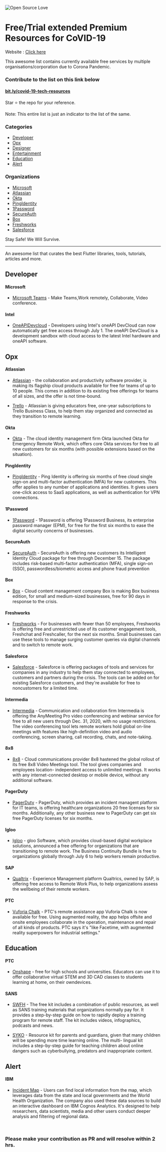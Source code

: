 ![Open Source Love](https://badges.frapsoft.com/os/v2/open-source.svg?v=103)   

# Free/Trial extended Premium Resources for CoVID-19 

Website :   [Click here](https://laz-aslam.github.io/CoVID--FREE-Premium-Resources/)

This awesome list contains currently available free services by multiple organisations/corporation due to Corona Pandemic.  <br>

### Contribute to the list on this link below

#### [bit.ly/covid-19-tech-resources](https://bit.ly/covid-19-tech-resources) 


Star :star: the repo for your reference.

Note: This entire list is just an indicator to the list of the same. <br>

### Categories

- [Developer](#developer)
- [Opx](#opx)
- [Designer](#designer)
- [Entertainment](#entertainment)
- [Education](#education)
- [Alert](#alert)

### Organizations

- [Microsoft](#microsoft)
- [Atlassian](#atlassian)
- [Okta](#okta)
- [PingIdentity](#pingidentity)
- [1Password](#1password)
- [SecureAuth](#secureauth)
- [Box](#box)
- [Freshworks](#freshworks)
- [Salesforce](#salesforce)



Stay Safe! We Will Survive.

---

An awesome list that curates the best Flutter libraries, tools, tutorials, articles and more.




## Developer

#### Microsoft

- [Microsoft Teams](https://products.office.com/en-us/microsoft-teams/work-remotely)  - Make Teams,Work remotely, Collaborate, Video conference.

#### Intel

- [OneAPIDevcloud](https://software.intel.com/en-us/devcloud) - Developers using Intel's oneAPI DevCloud can now automatically get free access through July 1. The oneAPI DevCloud is a development sandbox with cloud access to the latest Intel hardware and oneAPI software. 


## Opx

#### Atlassian

- [Atlassian](https://www.atlassian.com/software/free) - the collaboration and productivity software provider, is making its flagship cloud products available for free for teams of up to 10 people. This comes in addition to its existing free offerings for teams of all sizes, and the offer is not time-bound.

- [Trello](https://trello.com/education) - Atlassian is giving educators free, one-year subscriptions to Trello Business Class, to help them stay organized and connected as they transition to remote learning. 

#### Okta

- [Okta](https://www.okta.com/okta-for-emergency-remote-work/) - The cloud identity management firm Okta launched Okta for Emergency Remote Work, which offers core Okta services for free to all new customers for six months (with possible extensions based on the situation).

#### PingIdentity

- [PingIdentity](https://www.pingidentity.com/en/lp/e/work-from-home-sso-mfa.html) - Ping Identity is offering six months of free cloud single sign-on and multi-factor authentication (MFA) for new customers. This offer applies to any number of applications and identities. It gives users one-click access to SaaS applications, as well as authentication for VPN connections. 

#### 1Password

- [1Password](https://blog.1password.com/covid-19-response/) - 1Password is offering 1Password Business, its enterprise password manager (EPM), for free for the first six months to ease the digital security concerns of businesses.

#### SecureAuth

- [SecureAuth](https://www.secureauth.comsecureauth-work-from-home-free-offer) - SecureAuth is offering new customers its Intelligent Identity Cloud package for free through December 15. The package includes risk-based multi-factor authentication (MFA), single sign-on (SSO), passwordless/biometric access and phone fraud prevention

#### Box

- [Box](https://account.box.com/signup/business?tl=oWgBWV) - Cloud content management company Box is making Box business edition, for small and medium-sized businesses, free for 90 days in response to the crisis. 

#### Freshworks

- [Freshworks](https://www.freshworks.com/company/freshworks-covid-offer-for-smb-blog/) - For businesses with fewer than 50 employees, Freshworks is offering free and unrestricted use of its customer engagement tools, Freshchat and Freshcaller, for the next six months. Small businesses can use these tools to manage surging customer queries via digital channels and to switch to remote work. 

#### Salesforce

- [Salesforce](https://www.salesforce.com/form/contact/social-community-engagement/) - Salesforce is offering packages of tools and services for companies in any industry to help them stay connected to employees, customers and partners during the crisis. The tools can be added on for existing Salesforce customers, and they're available for free to noncustomers for a limited time. 

#### Intermedia

- [Intermedia](https://go.intermedia.net/remote/) - Communication and collaboration firm Intermedia is offering the AnyMeeting Pro video conferencing and webinar service for free to all new users through Dec. 31, 2020, with no usage restrictions. The video conferencing tool lets remote workers hold global on-line meetings with features like high-definition video and audio conferencing, screen sharing, call recording, chats, and note-taking. 

#### 8x8

- [8x8](https://investors.8x8.com/press-releases/press-release-details/2020/8x8-Expands-Global-Reach-of-Free-Video-Meetings-to-Help-Individuals-Educators-and-Organizations-Worldwide/default.aspx) - Cloud communications provider 8x8 hastened the global rollout of its 
free 8x8 Video Meetings tool. The tool gives companies and employees location-
independent access to unlimited meetings. It works with any internet-connected desktop 
or mobile device, without any additional software.

#### PagerDuty

- [PagerDuty](https://www.pagerduty.com/blog/covid-19-supporting-our-community/) - PagerDuty, which provides an incident managent platform for IT teams, is offering 
healthcare organizations 20 free licenses for six months. Additionally, any other business 
new to PagerDuty can get six free PagerDuty licenses for six months.

#### Igloo

- [Igloo](https://bcp.igloodigitalworkplace.com) - gloo Software, which provides cloud-based digital workplace solutions, announced a free
offering for organizations that are transitioning to remote work. The Business Continuity 
Bundle is free to organizations globally through July 6 to help workers remain productive. 

#### SAP

- [Qualtrix](https://www.qualtrics.com/here-to-help/) - Experience Management platform Qualtrics, owned by SAP, is offering free access to Remote Work Plus, to help organizations assess the wellbeing of their remote workers. 

#### PTC

- [Vuforia Chalk](https://www.ptc.com/en/products/augmented-reality/vuforia-chalk-free-access) - PTC's remote assistance app Vuforia Chalk is now available for 
free. Using augmented reality, the app helps offsite and onsite employees collaborate in 
the operation, maintenance and repair of all kinds of products. PTC says it's "like 
Facetime, with augmented reality superpowers for industrial settings."

## Education 

#### PTC

- [Onshape](https://www.onshape.com/education-plan) - free for high schools and universities. Educators can use it to offer 
collaborative virtual STEM and 3D CAD classes to students learning at home, on their owndevices.

#### SANS

- [SWFH](https://www.sans.org/security-awareness-training/sans-security-awareness-work-home-deployment-kit) - The free kit includes a combination of public resources, as well as SANS training materials that organizations normally pay for. It provides a step-by-step guide on how to rapidly deploy a training program for remote staff. The kit includes videos, infographics, podcasts and news.

- [SYKO](https://www.sans.org/webcasts/securing-kids-online-114295) - Resource kit for parents and 
guardians, given that many children will be spending more time learning online. The multi-
lingual kit includes a step-by-step guide for teaching children about online dangers such 
as cyberbullying, predators and inappropriate content. 

## Alert

#### IBM

- [Incident Map](https://accelerator.weather.com/bi/?perspective=dashboard&pathRef=.public_folders%2FCOVID19%2FDashboards%2FDS%2FCOVID-19%2B%2528Coronavirus%2529%2BGlobal%2BStatistics&id=iC2B38B09B142481EB83935F6419CA837&ui_appbar=false&ui_navbar=false&objRef=iC2B38B09B142481EB83935F6419CA837&options%5Bcollections%5D%5BcanvasExtension%5D%5Bid%5D=com.ibm.bi.dashboard.canvasExtension&options%5Bcollections%5D%5BfeatureExtension%5D%5Bid%5D=com.ibm.bi.dashboard.core-features&options%5Bcollections%5D%5Bbuttons%5D%5Bid%5D=com.ibm.bi.dashboard.buttons&options%5Bcollections%5D%5Bwidget%5D%5Bid%5D=com.ibm.bi.dashboard.widgets&options%5Bcollections%5D%5BcontentFeatureExtension%5D%5Bid%5D=com.ibm.bi.dashboard.content-features&options%5Bcollections%5D%5BboardModel%5D%5Bid%5D=com.ibm.bi.dashboard.boardModelExtension&options%5Bcollections%5D%5BsaveServices%5D%5Bid%5D=com.ibm.bi.dashboard.saveServices&options%5Bcollections%5D%5BserviceExtension%5D%5Bid%5D=com.ibm.bi.dashboard.serviceExtension&options%5Bcollections%5D%5BlayoutExtension%5D%5Bid%5D=com.ibm.bi.dashboard.layoutExtension&options%5Bcollections%5D%5BvisualizationExtension%5D%5Bid%5D=com.ibm.bi.dashboard.visualizationExtensionCA&options%5Bcollections%5D%5BcolorSetExtensions%5D%5Bid%5D=com.ibm.bi.dashboard.colorSetExtensions&options%5Bconfig%5D%5BsmartTitle%5D=false&options%5Bconfig%5D%5BeditPropertiesLabel%5D=true&options%5Bconfig%5D%5BnavigationGroupAction%5D=true&options%5Bconfig%5D%5BenableDataQuality%5D=false&options%5Bconfig%5D%5BmemberCalculation%5D=false&options%5Bconfig%5D%5BassetTags%5D%5B%5D=dashboard&options%5Bconfig%5D%5BfilterDock%5D=true&options%5Bconfig%5D%5BshowMembers%5D=true&options%5Bconfig%5D%5BassetType%5D=exploration&options%5Bconfig%5D%5BgeoService%5D=CA&isAuthoringMode=false&boardId=iC2B38B09B142481EB83935F6419CA837) - Users can find local information from the map, which leverages data from the state and local governments and the World Health Organization. The company also used these data sources to build an interactive dashboard on IBM Cognos Analytics. It's designed to help researchers, data scientists, media and other users conduct deeper analysis and filtering of regional data.

 












### Please make your contribution as PR and will resolve within 2 hrs.

